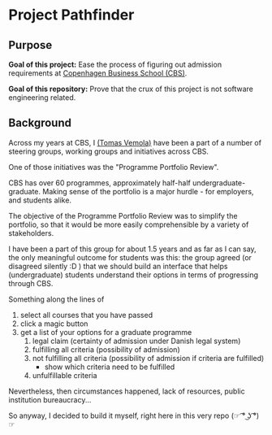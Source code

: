 # Project Pathfinder

## Purpose

**Goal of this project:** Ease the process of figuring out admission requirements at [Copenhagen Business School (CBS)](https://www.cbs.dk/en).

**Goal of this repository:** Prove that the crux of this project is not software engineering related.

## Background

Across my years at CBS, I [(Tomas Vemola)](https://www.linkedin.com/in/tomasvemola/) have been a part of a number of steering groups, working groups and initiatives across CBS.

One of those initiatives was the "Programme Portfolio Review".

CBS has over 60 programmes, approximately half-half undergraduate-graduate. Making sense of the portfolio is a major hurdle - for employers, and students alike.

The objective of the Programme Portfolio Review was to simplify the portfolio, so that it would be more easily comprehensible by a variety of stakeholders.

I have been a part of this group for about 1.5 years and as far as I can say, the only meaningful outcome for students was this: the group agreed (or disagreed silently :D ) that we should build an interface that helps (undergraduate) students understand their options in terms of progressing through CBS.

Something along the lines of

1. select all courses that you have passed
2. click a magic button
3. get a list of your options for a graduate programme
   1. legal claim (certainty of admission under Danish legal system)
   2. fulfilling all criteria (possibility of admission)
   3. not fulfilling all criteria (possibility of admission if criteria are fulfilled)
      - show which criteria need to be fulfilled
   4. unfulfillable criteria

Nevertheless, then circumstances happened, lack of resources, public institution bureaucracy...

So anyway, I decided to build it myself, right here in this very repo (☞ ͡° ͜ʖ ͡°)☞
